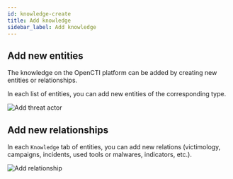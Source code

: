 ```yaml
---
id: knowledge-create
title: Add knowledge
sidebar_label: Add knowledge
---
```


## Add new entities

The knowledge on the OpenCTI platform can be added by creating new entities or relationships.

In each list of entities, you can add new entities of the corresponding type.

![Add threat actor](assets/usage/add_threat_actor.png "Add threat actor")


## Add new relationships

In each `Knowledge` tab of entities, you can add new relations (victimology, campaigns, incidents, used tools or malwares, indicators, etc.).

![Add relationship](assets/usage/add_relationship.png "Add relationship")